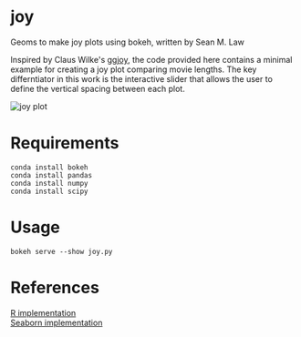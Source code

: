 # joy

Geoms to make joy plots using bokeh, written by Sean M. Law

Inspired by Claus Wilke's [ggjoy](https://github.com/clauswilke/ggjoy), the code provided here contains a minimal example for creating a joy plot comparing movie lengths. The key differntiator in this work is the interactive slider that allows the user to define the vertical spacing between each plot.

![joy plot](joy.gif)

# Requirements

```
conda install bokeh
conda install pandas
conda install numpy
conda install scipy
```

# Usage

```
bokeh serve --show joy.py
```

# References
[R implementation](https://github.com/clauswilke/ggjoy)<br/>
[Seaborn implementation](https://github.com/mwaskom/seaborn/pull/1238)<br/>
